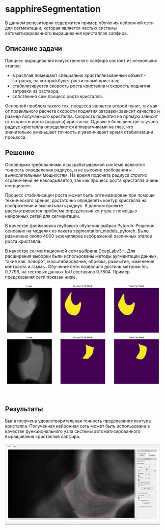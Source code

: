 # sapphireSegmentation
В данном репозитории содержится пример обучения нейронной сети для сегментации, которая является частью системы автоматизированного выращивания кристаллов сапфира.

## Описание задачи
Процесс выращивания искусственного сапфира состоит из нескольких этапов: 
* в расплав помещают специально кристаллизованный объект - затравку, на которой будет расти новый кристалл;
* стабилизируется скорость роста кристалла и скорость поднятия затравки из раствора;
* собственно сам процесс роста кристалла.

Основной проблем такого тех. процесса является второй пункт, так как от правильного расчета скорости поднятия затравки зависит качество и размер получаемого кристалла.
Скорость поднятия на прямую зависит от скорости роста (радиуса) кристалла. Однако в большинстве случаев радиус кристалла определяется аппаратчиками на глаз, что значительно уменьшает точность и увеличивает время стабилизации процесса.

## Решение
Основными требованиями к разрабатываемой системе являются точность определения радиуса, и не высокие требования к вычислительным мощностям. На время подсчета радиуса строгих ограничений не накладывается, так как процесс роста кристалла очень инерционен.

Процесс стабилизации роста может быть оптимизирован при помощи технического зрения, достаточно определять контур кристалла на изображении и высчитывать радиус. В данном проекте рассматривается проблема определения контура с помощью нейронных сетей для сегментации.

В качестве фреймворка глубокого обучения выбран Pytorch. Решение основано на моделях из пакета segmentation_models_pytorch. Было размечено около 4000 экземпляров изображений различных этапов роста кристалла.

В качестве сегментационной сети выбрана DeepLabv3+. Для расширения выборки были использованы методы аугментации данных, такие как: поворот, масштабирование, обрезка, размытие, изменение контраста и гаммы. Обучение сети позволило достичь метрики IoU 0.7796, на тестовых данных IoU составило 0.7804. Пример предсказания сети показан ниже.
<p align="center">
    <img src="imgs/example_1.png"/>
    <img src="imgs/example_2.png"/>
</p>
<br>

## Результаты
Была получена удовлетворительная точность предсказания контура кристалла. Полученная нейронная сеть может быть использована в качестве функционального узла системы автоматизированного выращивания кристаллов сапфира.
<p align="center">
    <img src="imgs/results.jpg"/>
</p>
<br>

